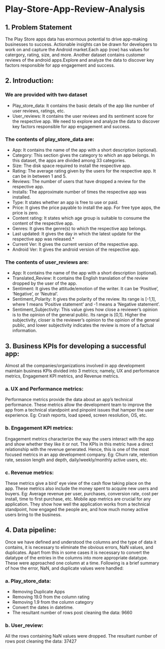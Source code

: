 # Play-Store-App-Review-Analysis

## 1. **Problem Statement**

The Play Store apps data has enormous potential to drive app-making businesses to success. Actionable insights can be drawn for developers to work on and capture the Android market.Each app (row) has values for catergory, rating, size, and more. Another dataset contains customer reviews of the android apps.Explore and analyze the data to discover key factors responsible for app engagement and success.
## 2. **Introduction:**
### **We are provided with two dataset**
* Play_store_data: It contains the basic details of the app like number of user reviews, ratings, etc.
* User_reviews: It contains the user reviews and its sentiment score for the respective app. We need to explore and analyze the data to discover key factors responsible for app engagement and success.
### The contents of play_store_data are:
* App: It contains the name of the app with a short description (optional).
* Category: This section gives the category to which an app belongs. In this dataset, the apps are divided among 33 categories.
* Size: The disk space required to install the respective app.
* Rating: The average rating given by the users for the respective app. It can be in between 1 and 5.
* Reviews: The number of users that have dropped a review for the respective app.
* Installs: The approximate number of times the respective app was installed.
* Type: It states whether an app is free to use or paid.
* Price: It gives the price payable to install the app. For free type apps, the price is zero.
* Content rating: It states which age group is suitable to consume the content of the respective app.
* Genres: It gives the genre(s) to which the respective app belongs.
* Last updated: It gives the day in which the latest update for the respective app was released.* 
* Current Ver: It gives the current version of the respective app.
* Android Ver: It gives the android version of the respective app.
### The contents of user_reviews are:
* App: It contains the name of the app with a short description (optional).
* Translated_Review: It contains the English translation of the review dropped by the user of the app.
* Sentiment: It gives the attitude/emotion of the writer. It can be ‘Positive’, ‘Negative’, or ‘Neutral’.
* Sentiment_Polarity: It gives the polarity of the review. Its range is [-1,1], where 1 means ‘Positive statement’ and -1 means a ‘Negative statement’.
* Sentiment_Subjectivity: This value gives how close a reviewer’s opinion is to the opinion of the general public. Its range is [0,1]. Higher the subjectivity, closer is the reviewer’s opinion to the opinion of the general public, and lower subjectivity indicates the review is more of a factual information.
## 3. Business KPIs for developing a successful app:
Almost all the companies/organizations involved in app development maintain business KPIs divided into 3 metrics; namely, UX and performance metrics, Engagement KPI metrics, and Revenue metrics.

### a. UX and Performance metrics:
Performance metrics provide the data about an app’s technical performance. These metrics allow the development team to improve the app from a technical standpoint and pinpoint issues that hamper the user experience.
Eg: Crash reports, load speed, screen resolution, OS, etc.
### b. Engagement KPI metrics:
Engagement metrics characterize the way the users interact with the app and show whether they like it or not. The KPIs in this metric have a direct relationship with the revenue generated. Hence, this is one of the most focused metrics in an app development company.
Eg: Churn rate, retention rate, session length and depth, daily/weekly/monthly active users, etc.
### c. Revenue metrics:
These metrics give a bird' eye view of the cash flow taking place on the app. These metrics also include the money spent to acquire new users and buyers.
Eg: Average revenue per user, purchases, conversion rate, cost per install, time to first purchase, etc.
Mobile app metrics are crucial for any application. They show how well the application works from a technical standpoint, how engaged the people are, and how much money active users bring to the business.

## 4. Data pipeline:
Once we have defined and understood the columns and the type of data it contains, it is necessary to eliminate the obvious errors, NaN values, and duplicates. Apart from this in some cases it is necessary to convert the datatype of the entries in the columns into more appropriate datatype.
These were approached one column at a time. Following is a brief summary of how the error, NaN, and duplicate values were handled:
### a. Play_store_data:
* Removing Duplicate Apps
* Removing 19.0 from the column rating
* Removing 1.9 from the column category
* Convert the dates in datetime.
* The resultant number of rows post cleaning the data: 9660
### b. User_review:
All the rows containing NaN values were dropped.
The resultant number of rows post cleaning the data: 37427
